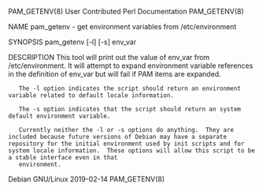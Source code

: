 PAM_GETENV(8)                                                                                                                             User Contributed Perl Documentation                                                                                                                             PAM_GETENV(8)

NAME
       pam_getenv - get environment variables from /etc/environment

SYNOPSIS
       pam_getenv [-l] [-s] env_var

DESCRIPTION
       This tool  will print out the value of env_var from /etc/environment.  It will attempt to expand environment variable references in the definition of env_var but will fail if PAM items are expanded.

       The -l option indicates the script should return an environment variable related to default locale information.

       The -s option indicates that the script should return an system default environment variable.

       Currently neither the -l or -s options do anything.  They are included because future versions of Debian may have a separate repository for the initial environment used by init scripts and for system locale information.  These options will allow this script to be a stable interface even in that
       environment.

Debian GNU/Linux                                                                                                                                       2019-02-14                                                                                                                                         PAM_GETENV(8)
